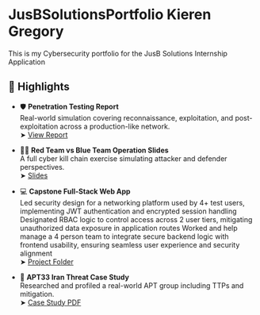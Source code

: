 # JusBSolutionsPortfolio Kieren Gregory
This is my Cybersecurity portfolio for the JusB Solutions Internship Application


## 🔐 Highlights

- 🛡️ **Penetration Testing Report**  
  Real-world simulation covering reconnaissance, exploitation, and post-exploitation across a production-like network.  
  ➤ [View Report](https://github.com/kgregory2023/JusBSolutionsPortfolio/blob/main/Pen%20Test%20Report%20University%20of%20West%20Florida%20.pdf)

- 🔴🔵 **Red Team vs Blue Team Operation Slides**  
  A full cyber kill chain exercise simulating attacker and defender perspectives.  
  ➤ [Slides](./reports/red_blue_team_slides.pdf)

- 💻 **Capstone Full-Stack Web App**  
Led security design for a networking platform used by 4+ test users, implementing JWT authentication and encrypted 
session handling Designated RBAC logic to control access across 2 user tiers, mitigating unauthorized data exposure in application routes
Worked and help manage a 4 person team to integrate secure backend logic with frontend usability, ensuring seamless user experience and 
security alignment  
  ➤ [Project Folder](https://github.com/kgregory2023/UniConnectWebApp-Capstone-University-Projects)

- 🧠 **APT33 Iran Threat Case Study**  
  Researched and profiled a real-world APT group including TTPs and mitigation.  
  ➤ [Case Study PDF](https://github.com/kgregory2023/JusBSolutionsPortfolio/blob/main/Iran%20APT33%20Case%20Study.pdf)
